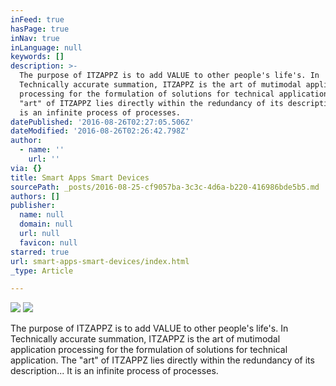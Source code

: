 ```yaml
---
inFeed: true
hasPage: true
inNav: true
inLanguage: null
keywords: []
description: >-
  The purpose of ITZAPPZ is to add VALUE to other people's life's. In
  Technically accurate summation, ITZAPPZ is the art of mutimodal application
  processing for the formulation of solutions for technical application. The
  "art" of ITZAPPZ lies directly within the redundancy of its description... It
  is an infinite process of processes.
datePublished: '2016-08-26T02:27:05.506Z'
dateModified: '2016-08-26T02:26:42.798Z'
author:
  - name: ''
    url: ''
via: {}
title: Smart Apps Smart Devices
sourcePath: _posts/2016-08-25-cf9057ba-3c3c-4d6a-b220-416986bde5b5.md
authors: []
publisher:
  name: null
  domain: null
  url: null
  favicon: null
starred: true
url: smart-apps-smart-devices/index.html
_type: Article

---
```

![](https://the-grid-user-content.s3-us-west-2.amazonaws.com/6cdfb750-509a-415a-8ea0-a33a427c0e3a.jpg)
![](https://the-grid-user-content.s3-us-west-2.amazonaws.com/13bfff30-faed-4000-8afe-71579418e5b4.jpg)

The purpose of ITZAPPZ is to add VALUE to other people's life's. In Technically accurate summation, ITZAPPZ is the art of mutimodal application processing for the formulation of solutions for technical application. The "art" of ITZAPPZ lies directly within the redundancy of its description... It is an infinite process of processes.